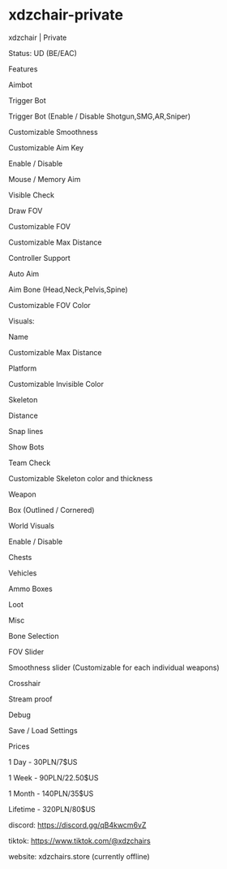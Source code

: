 # xdzchair-private

xdzchair | Private

Status: UD (BE/EAC)

Features

Aimbot

Trigger Bot

Trigger Bot (Enable / Disable Shotgun,SMG,AR,Sniper)

Customizable Smoothness

Customizable Aim Key

Enable / Disable

Mouse / Memory Aim

Visible Check

Draw FOV

Customizable FOV

Customizable Max Distance

Controller Support

Auto Aim

Aim Bone (Head,Neck,Pelvis,Spine)

Customizable FOV Color


Visuals:

Name

Customizable Max Distance

Platform

Customizable Invisible Color

Skeleton

Distance

Snap lines

Show Bots

Team Check

Customizable Skeleton color and thickness



Weapon

Box (Outlined / Cornered)



World Visuals

Enable / Disable

Chests

Vehicles

Ammo Boxes

Loot



Misc

Bone Selection

FOV Slider

Smoothness slider (Customizable for each individual weapons)

Crosshair

Stream proof

Debug

Save / Load Settings



Prices

1 Day - 30PLN/7$US

1 Week - 90PLN/22.50$US

1 Month - 140PLN/35$US

Lifetime - 320PLN/80$US


discord: https://discord.gg/qB4kwcm6vZ

tiktok: https://www.tiktok.com/@xdzchairs

website: xdzchairs.store (currently offline)
